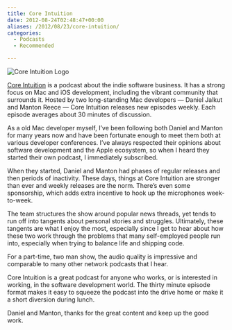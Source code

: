 ```yaml
---
title: Core Intuition
date: 2012-08-24T02:48:47+00:00
aliases: /2012/08/23/core-intuition/
categories:
  - Podcasts
  - Recommended

---
```

![Core Intuition Logo][1]

[Core Intuition][2] is a podcast about the indie software business. It has a strong focus on Mac and iOS development, including the vibrant community that surrounds it. Hosted by two long-standing Mac developers &#8212; Daniel Jalkut and Manton Reece &#8212; Core Intuition releases new episodes weekly. Each episode averages about 30 minutes of discussion.

As a old Mac developer myself, I&#8217;ve been following both Daniel and Manton for many years now and have been fortunate enough to meet them both at various developer conferences. I&#8217;ve always respected their opinions about software development and the Apple ecosystem, so when I heard they started their own podcast, I immediately subscribed.

When they started, Daniel and Manton had phases of regular releases and then periods of inactivity. These days, things at Core Intuition are stronger than ever and weekly releases are the norm. There&#8217;s even some sponsorship, which adds extra incentive to hook up the microphones week-to-week.

The team structures the show around popular news threads, yet tends to run off into tangents about personal stories and struggles. Ultimately, these tangents are what I enjoy the most, especially since I get to hear about how these two work through the problems that many self-employed people run into, especially when trying to balance life and shipping code.

For a part-time, two man show, the audio quality is impressive and comparable to many other network podcasts that I hear.

Core Intuition is a great podcast for anyone who works, or is interested in working, in the software development world. The thirty minute episode format makes it easy to squeeze the podcast into the drive home or make it a short diversion during lunch.

Daniel and Manton, thanks for the great content and keep up the good work.

 [1]: http://mikezornek.com/media/images/core_int_logo.png "Core Intuition Logo"
 [2]: http://www.coreint.org/